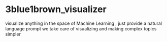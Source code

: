 # 3blue1brown_visualizer
visualize anything in the space of Machine Learning , just provide a natural language prompt we take care of visualizing and making complex topics simpler
